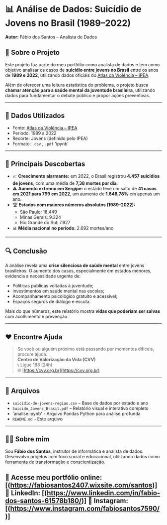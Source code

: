 # 📊 Análise de Dados: Suicídio de Jovens no Brasil (1989–2022)

**Autor:** Fábio dos Santos – Analista de Dados

## 🧠 Sobre o Projeto

Este projeto faz parte do meu portfólio como analista de dados e tem como objetivo analisar os casos de **suicídio entre jovens no Brasil** entre os anos de **1989 e 2022**, utilizando dados oficiais do [Atlas da Violência – IPEA](https://www.ipea.gov.br/atlasviolencia/filtros-series/16/suicidios).

Além de oferecer uma leitura estatística do problema, o projeto busca **chamar atenção para a saúde mental da juventude brasileira**, utilizando dados para fundamentar o debate público e propor ações preventivas.

---
## 📁 Dados Utilizados

- Fonte: [Atlas da Violência – IPEA](https://www.ipea.gov.br/atlasviolencia)
- Período: 1989 a 2022
- Recorte: Jovens (definido pelo IPEA)
- Formato: `.csv` , `.pdf` 'ipynb'
  
---
## 📌 Principais Descobertas

- 📈 **Crescimento alarmante:** em 2022, o Brasil registrou **4.457 suicídios de jovens**, com uma média de **7,38 mortes por dia**.
- ⚠️ **Aumento extremo em Sergipe:** o estado teve um salto de **41 casos em 2021 para 799 em 2022**, um aumento de **1.848,78%** em apenas um ano.
- 🏆 **Estados com maiores números absolutos (1989–2022):**
  - São Paulo: 18.449
  - Minas Gerais: 9.324
  - Rio Grande do Sul: 7.627
- 📊 **Média nacional no período:** 2.692 mortes/ano

---
## 🔍 Conclusão

A análise revela uma **crise silenciosa de saúde mental** entre jovens brasileiros. O aumento dos casos, especialmente em estados menores, evidencia a necessidade urgente de:

- Políticas públicas voltadas à juventude;
- Investimentos em saúde mental nas escolas;
- Acompanhamento psicológico gratuito e acessível;
- Espaços seguros de diálogo e escuta.

Mais do que números, este relatório mostra **vidas que poderiam ser salvas** com acolhimento e prevenção.

---
## ❤️ Encontre Ajuda

> Se você ou alguém próximo está passando por momentos difíceis, procure ajuda.  
> **Centro de Valorização da Vida (CVV)**  
> 📞 Ligue 188 (24h)  
> 🌐 [https://cvv.org.br](https://cvv.org.br)

---
## 📎 Arquivos

- `suicidio-de-jovens-regiao.csv` – Base de dados por estado e ano  
- `Suicido_Jovens_Brasil.pdf` – Relatório visual e interativo completo
- 'analise.ipynb' - Arquivo Pandas Python para análise profunda  
- `README.md` – Este arquivo

---
## 👨‍💻 Sobre mim

Sou **Fábio dos Santos**, instrutor de informática e analista de dados. Desenvolvo projetos com foco social e educacional, utilizando dados como ferramenta de transformação e conscientização.

🔗 Acesse meu portfólio online: [(https://fabiosantos2407.wixsite.com/santos)]
🔗 LinkedIn: [(https://www.linkedin.com/in/fabio-dos-santos-61578b180/)]
🔗 Instagram: [(https://www.instagram.com/fabiosantos7590/)]
---

